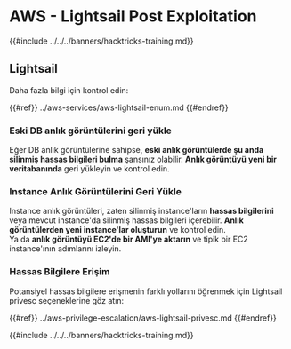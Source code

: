 # AWS - Lightsail Post Exploitation

{{#include ../../../banners/hacktricks-training.md}}

## Lightsail

Daha fazla bilgi için kontrol edin:

{{#ref}}
../aws-services/aws-lightsail-enum.md
{{#endref}}

### Eski DB anlık görüntülerini geri yükle

Eğer DB anlık görüntülerine sahipse, **eski anlık görüntülerde şu anda silinmiş hassas bilgileri bulma** şansınız olabilir. **Anlık görüntüyü** **yeni bir veritabanında** geri yükleyin ve kontrol edin.

### Instance Anlık Görüntülerini Geri Yükle

Instance anlık görüntüleri, zaten silinmiş instance'ların **hassas bilgilerini** veya mevcut instance'da silinmiş hassas bilgileri içerebilir. **Anlık görüntülerden yeni instance'lar oluşturun** ve kontrol edin.\
Ya da **anlık görüntüyü EC2'de bir AMI'ye aktarın** ve tipik bir EC2 instance'ının adımlarını izleyin.

### Hassas Bilgilere Erişim

Potansiyel hassas bilgilere erişmenin farklı yollarını öğrenmek için Lightsail privesc seçeneklerine göz atın:

{{#ref}}
../aws-privilege-escalation/aws-lightsail-privesc.md
{{#endref}}

{{#include ../../../banners/hacktricks-training.md}}
